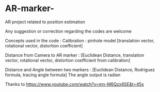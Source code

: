 # AR-marker-
AR project related to position estimation 


Any suggestion or correction regarding the codes are welcome

Concepts used in the code : 
Calibration : pinhole model [translation vector, rotational vector, distortion coefficient]

Distance from Camera to AR marker : [Euclidean Distance, translation vector, rotational vector, distortion coefficient from calibration]

Distance and Angle between two markers : [Euclidean Distance, Rodriguez formula, tracing angle formula] The angle output is radian


Thanks to https://www.youtube.com/watch?v=mn-M6Qzx6SE&t=45s 
